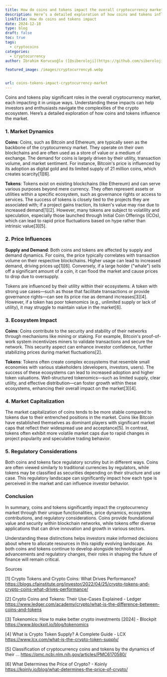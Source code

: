 ```yaml
---
title: How do coins and tokens impact the overall cryptocurrency market
description: Here’s a detailed exploration of how coins and tokens influence the market.
linkTitle: How do coins and tokens impact
date: 2024-12-10
type: blog
draft: false
toc: true
tags:
  - cryptocoins
categories:
  - Cryptocurrency
author: İbrahim Korucuoğlu ([@siberoloji](https://github.com/siberoloji))

featured_image: /images/cryptocurrency6.webp


url: coins-tokens-impact-cryptocurrency-market
---
```

Coins and tokens play significant roles in the overall cryptocurrency market, each impacting it in unique ways. Understanding these impacts can help investors and enthusiasts navigate the complexities of the crypto ecosystem. Here’s a detailed exploration of how coins and tokens influence the market.

### 1. Market Dynamics

**Coins**: Coins, such as Bitcoin and Ethereum, are typically seen as the backbone of the cryptocurrency market. They operate on their own blockchains and are often used as a store of value or a medium of exchange. The demand for coins is largely driven by their utility, transaction volume, and market sentiment. For instance, Bitcoin's price is influenced by its adoption as digital gold and its limited supply of 21 million coins, which creates scarcity[1][6]. 

**Tokens**: Tokens exist on existing blockchains (like Ethereum) and can serve various purposes beyond mere currency. They often represent assets or utilities within a specific ecosystem, such as governance rights or access to services. The success of tokens is closely tied to the projects they are associated with; if a project gains traction, its token's value may rise due to increased demand[1][2]. However, many tokens are subject to volatility and speculation, especially those launched through Initial Coin Offerings (ICOs), which can lead to rapid price fluctuations based on hype rather than intrinsic value[3][5].

### 2. Price Influences

**Supply and Demand**: Both coins and tokens are affected by supply and demand dynamics. For coins, the price typically correlates with transaction volume on their respective blockchains. Higher usage can lead to increased demand, driving prices up[1][6]. Conversely, if a large holder ("whale") sells off a significant amount of a coin, it can flood the market and cause prices to drop due to oversupply.

Tokens are influenced by their utility within their ecosystems. A token with strong use cases—such as those that facilitate transactions or provide governance rights—can see its price rise as demand increases[3][4]. However, if a token has poor tokenomics (e.g., unlimited supply or lack of utility), it may struggle to maintain value in the market[6].

### 3. Ecosystem Impact

**Coins**: Coins contribute to the security and stability of their networks through mechanisms like mining or staking. For example, Bitcoin's proof-of-work system incentivizes miners to validate transactions and secure the network. This security aspect can enhance investor confidence, further stabilizing prices during market fluctuations[2].

**Tokens**: Tokens often create complex ecosystems that resemble small economies with various stakeholders (developers, investors, users). The success of these ecosystems can lead to increased adoption and higher token valuations. Well-structured tokenomics—such as limited supply, clear utility, and effective distribution—can foster growth within these ecosystems, enhancing their overall impact on the market[3][4].

### 4. Market Capitalization

The market capitalization of coins tends to be more stable compared to tokens due to their entrenched positions in the market. Coins like Bitcoin have established themselves as dominant players with significant market caps that reflect their widespread use and acceptance[5]. In contrast, tokens often exhibit more volatile market caps due to rapid changes in project popularity and speculative trading behavior.

### 5. Regulatory Considerations

Both coins and tokens face regulatory scrutiny but in different ways. Coins are often viewed similarly to traditional currencies by regulators, while tokens may be classified as securities depending on their structure and use case. This regulatory landscape can significantly impact how each type is perceived in the market and can influence investor behavior.

### Conclusion

In summary, coins and tokens significantly impact the cryptocurrency market through their unique functionalities, price dynamics, ecosystem contributions, and regulatory considerations. Coins provide foundational value and security within blockchain networks, while tokens offer diverse applications that can drive innovation and growth in various sectors.

Understanding these distinctions helps investors make informed decisions about where to allocate resources in this rapidly evolving landscape. As both coins and tokens continue to develop alongside technological advancements and regulatory changes, their roles in shaping the future of finance will remain critical.

Sources

[1] Crypto Tokens and Crypto Coins: What Drives Performance? <https://blogs.cfainstitute.org/investor/2022/04/25/crypto-tokens-and-crypto-coins-what-drives-performance/>

[2] Crypto Coins and Tokens: Their Use-Cases Explained - Ledger <https://www.ledger.com/academy/crypto/what-is-the-difference-between-coins-and-tokens>

[3] Tokenomics: How to make better crypto investments [2024] - Blockpit <https://www.blockpit.io/blog/tokenomics>

[4] What is Crypto Token Supply? A Complete Guide - LCX <https://www.lcx.com/what-is-the-crypto-token-supply/>

[5] Classification of cryptocurrency coins and tokens by the dynamics of their ... <https://pmc.ncbi.nlm.nih.gov/articles/PMC6170580/>

[6] What Determines the Price of Crypto? - Koinly <https://koinly.io/blog/what-determines-the-price-of-crypto/>
